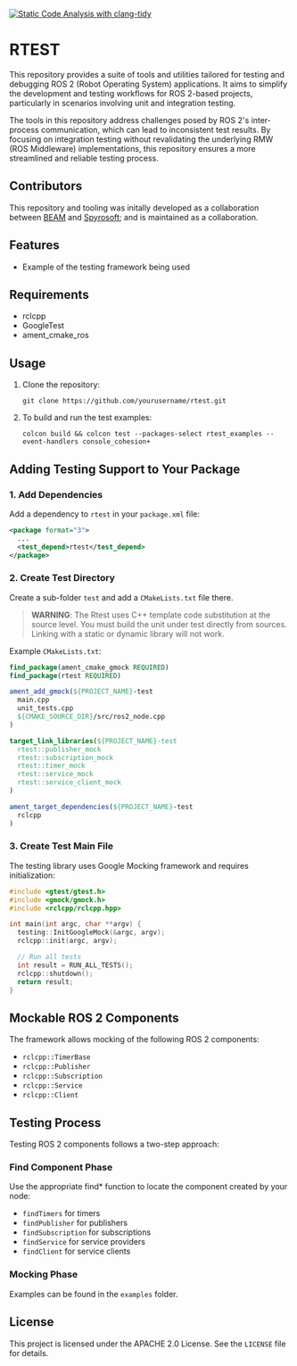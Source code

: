 [![Static Code Analysis with clang-tidy](https://github.com/Beam-and-Spyrosoft/rtest/actions/workflows/ros2-clang-tidy.yml/badge.svg)](https://github.com/Beam-and-Spyrosoft/rtest/actions/workflows/ros2-clang-tidy.yml)

# RTEST

This repository provides a suite of tools and utilities tailored for testing and debugging ROS 2 (Robot Operating System) applications. It aims to simplify the development and testing workflows for ROS 2-based projects, particularly in scenarios involving unit and integration testing. 

The tools in this repository address challenges posed by ROS 2's inter-process communication, which can lead to inconsistent test results. By focusing on integration testing without revalidating the underlying RMW (ROS Middleware) implementations, this repository ensures a more streamlined and reliable testing process.

## Contributors
This repository and tooling was initally developed as a collaboration between [BEAM](https://beam.global/) and [Spyrosoft](https://spyro-soft.com/); and is maintained as a collaboration.

## Features

- Example of the testing framework being used

## Requirements

- rclcpp
- GoogleTest
- ament_cmake_ros

## Usage

1. Clone the repository:
    ```
    git clone https://github.com/yourusername/rtest.git
    ```
2. To build and run the test examples:
    ```
    colcon build && colcon test --packages-select rtest_examples --event-handlers console_cohesion+
    ```

## Adding Testing Support to Your Package

### 1. Add Dependencies

Add a dependency to `rtest` in your `package.xml` file:

```xml
<package format="3">
  ...
  <test_depend>rtest</test_depend>
</package>
```

### 2. Create Test Directory

Create a sub-folder `test` and add a `CMakeLists.txt` file there.

> **WARNING**: The Rtest uses C++ template code substitution at the source level. You must build the unit under test directly from sources. Linking with a static or dynamic library will not work.

Example `CMakeLists.txt`:

```cmake
find_package(ament_cmake_gmock REQUIRED)
find_package(rtest REQUIRED)

ament_add_gmock(${PROJECT_NAME}-test
  main.cpp
  unit_tests.cpp
  ${CMAKE_SOURCE_DIR}/src/ros2_node.cpp
)

target_link_libraries(${PROJECT_NAME}-test
  rtest::publisher_mock
  rtest::subscription_mock
  rtest::timer_mock
  rtest::service_mock
  rtest::service_client_mock
)

ament_target_dependencies(${PROJECT_NAME}-test
  rclcpp
)
```

### 3. Create Test Main File

The testing library uses Google Mocking framework and requires initialization:

```cpp
#include <gtest/gtest.h>
#include <gmock/gmock.h>
#include <rclcpp/rclcpp.hpp>

int main(int argc, char **argv) {
  testing::InitGoogleMock(&argc, argv);
  rclcpp::init(argc, argv);

  // Run all tests
  int result = RUN_ALL_TESTS();
  rclcpp::shutdown();
  return result;
}
```

## Mockable ROS 2 Components

The framework allows mocking of the following ROS 2 components:

- `rclcpp::TimerBase`
- `rclcpp::Publisher`
- `rclcpp::Subscription`
- `rclcpp::Service`
- `rclcpp::Client`

## Testing Process

Testing ROS 2 components follows a two-step approach:

### Find Component Phase

Use the appropriate find* function to locate the component created by your node:

- `findTimers` for timers
- `findPublisher` for publishers
- `findSubscription` for subscriptions
- `findService` for service providers
- `findClient` for service clients

### Mocking Phase

Examples can be found in the `examples` folder.


## License

This project is licensed under the APACHE 2.0 License. See the `LICENSE` file for details.
